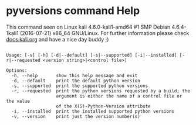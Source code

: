 # pyversions command Help
 
 This command seen on Linux kali 4.6.0-kali1-amd64 #1 SMP Debian 4.6.4-1kali1 (2016-07-21) x86_64 GNU/Linux. For further information please check [docs.kali.org](docs.kali.org) and have a nice day buddy ;) 

~~~

Usage: [-v] [-h] [-d|--default] [-s|--supported] [-i|--installed] [-r|--requested <version string>|<control file>]

Options:
  -h, --help       show this help message and exit
  -d, --default    print the default python version
  -s, --supported  print the supported python versions
  -r, --requested  print the python versions requested by a build; the
                   argument is either the name of a control file or the value
                   of the X(S)-Python-Version attribute
  -i, --installed  print the installed supported python versions
  -v, --version    print just the version number(s)

~~~
